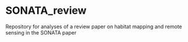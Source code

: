 # SONATA_review
Repository for analyses of a review paper on habitat mapping and remote sensing in the SONATA paper

